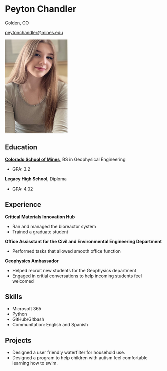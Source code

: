 # **Peyton Chandler**

Golden, CO

peytonchandler@mines.edu

<img src= designprofilepic.jpg width="200" height="300">


## **Education**
**[Colorado School of Mines](https://www.mines.edu)**, BS in Geophysical Engineering

- GPA: 3.2 

**Legacy High School**, Diploma

- GPA: 4.02

## **Experience**
**Critical Materials Innovation Hub**
- Ran and managed the bioreactor system
- Trained a graduate student

**Office Assisstant for the Civil and Environmental Engineering Department**
- Performed tasks that allowed smooth office function

**Geophysics Ambassador**
- Helped recruit new students for the Geophysics department
- Engaged in critial conversations to help incoming students feel welcomed

## **Skills**
- Microsoft 365
- Python
- GitHub/Gitbash
- Communitation: English and Spanish

## **Projects**
- Designed a user friendly waterfilter for household use.
- Designed a program to help children with autism feel comfortable learning how to swim.
